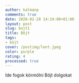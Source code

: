 ```yaml
---
author: kalmanp
comments: true
date: 2020-02-28 14:24:00+01:00
layout: post
slug: bojt1
title: Böjt
tags:
- böjt
cover: /postimg/lent.jpeg
color: purple
rating: 4
processed: true
---
```


Ide fogok körmölni Böjt dolgokat
